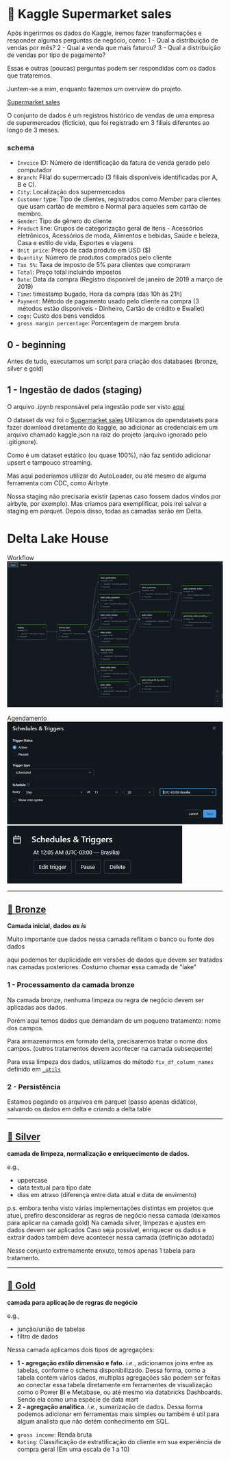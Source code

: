 # 🛒 Kaggle Supermarket sales

Após ingerirmos os dados do Kaggle, iremos fazer transformações e responder algumas perguntas de negócio, como:
 1 - Qual a distribuição de vendas por mês?
 2 - Qual a venda que mais faturou?
 3 - Qual a distribuição de vendas por tipo de pagamento?

Essas e outras (poucas) perguntas podem ser respondidas com os dados que trataremos.

Juntem-se a mim, enquanto fazemos um overview do projeto.

[Supermarket sales](https://www.kaggle.com/datasets/aungpyaeap/supermarket-sales)

O conjunto de dados é um registros histórico de vendas de uma empresa de supermercados (ficticio), que foi registrado em 3 filiais diferentes ao longo de 3 meses. 

### schema
 - ``Invoice`` ID: Número de identificação da fatura de venda gerado pelo computador
 - ``Branch``: Filial do supermercado (3 filiais disponíveis identificadas por A, B e C).
 - ``City``: Localização dos supermercados
 - ``Customer`` type: Tipo de clientes, registrados como _Member_ para clientes que usam cartão de membro e Normal para aqueles sem cartão de membro.
 - ``Gender``: Tipo de gênero do cliente
 - ``Product`` line: Grupos de categorização geral de itens - Acessórios eletrônicos, Acessórios de moda, Alimentos e bebidas, Saúde e beleza, Casa e estilo de vida, Esportes e viagens
 - ``Unit price``: Preço de cada produto em USD ($)
 - ``Quantity``: Número de produtos comprados pelo cliente
 - ``Tax 5%``: Taxa de imposto de 5% para clientes que compraram
 - ``Total``: Preço total incluindo impostos
 - ``Date``: Data da compra (Registro disponível de janeiro de 2019 a março de 2019)
 - ``Time``: timestamp bugado, Hora da compra (das 10h às 21h)
 - ``Payment``: Método de pagamento usado pelo cliente na compra (3 métodos estão disponíveis - Dinheiro, Cartão de crédito e Ewallet)
 - ``cogs``: Custo dos bens vendidos
 - ``gross margin percentage``: Porcentagem de margem bruta
## 0 - beginning

Antes de tudo, executamos um script para criação dos databases (bronze, silver e gold)

## 1 - Ingestão de dados (staging)
O arquivo .ipynb responsável pela ingestão pode ser visto [aqui](https://github.com/gustavocrod/databricks-data-engineering/blob/main/project_supermarket_sales/0%20-%20data_ingestion%20(staging).ipynb)

O dataset da vez foi o [Supermarket sales](https://www.kaggle.com/datasets/aungpyaeap/supermarket-sales)
Utilizamos do opendatasets para fazer download diretamente do kaggle, ao adicionar as credenciais em um arquivo chamado kaggle.json na raiz do projeto (arquivo ignorado pelo .gitignore).

Como é um dataset estático (ou quase 100%), não faz sentido adicionar upsert e tampouco streaming.

Mas aqui poderíamos utilizar do AutoLoader, ou até mesmo de alguma ferramenta com CDC, como Airbyte.

Nossa staging não precisaria existir (apenas caso fossem dados vindos por airbyte, por exemplo). Mas criamos para exemplificar, pois irei salvar a staging em parquet. Depois disso, todas as camadas serão em Delta.

# Delta Lake House
Workflow
![workflows](extra/workflows.PNG)

Agendamento
![schedule](extra/schedule_supermarket_sales.PNG)
![agendamento](extra/agendamento.PNG)
____
## [🥉 Bronze](https://github.com/gustavocrod/databricks-data-engineering/blob/main/project_supermarket_sales/1%20-%20bronze)

**Camada inicial, dados _as is_**

Muito importante que dados nessa camada reflitam o banco ou fonte dos dados

aqui podemos ter duplicidade em versões de dados que devem ser tratados nas camadas posteriores.
Costumo chamar essa camada de "lake"

### 1 - Processamento da camada bronze
Na camada bronze, nenhuma limpeza ou regra de negócio devem ser aplicadas aos dados.

Porém aqui temos dados que demandam de um pequeno tratamento: nome dos campos.

Para armazenarmos em formato delta, precisaremos tratar o nome dos campos. (outros tratamentos devem acontecer na camada subsequente)

Para essa limpeza dos dados, utilizamos do método ``fix_df_column_names`` definido em [``_utils``](https://github.com/gustavocrod/databricks-data-engineering/blob/main/_utils.py)

### 2 - Persistência

Estamos pegando os arquivos em parquet (passo apenas didático), salvando os dados em delta e criando a delta table

____

## [🥈 Silver](https://github.com/gustavocrod/databricks-data-engineering/tree/main/project_supermarket_sales/3%20-%20gold)

**camada de limpeza, normalização e enriquecimento de dados.**

e.g., 
 - uppercase
 - data textual para tipo date
 - dias em atraso (diferença entre data atual e data de envimento)

p.s. embora tenha visto várias implementações distintas em projetos que atuei, prefiro desconsiderar as regras de negócio nessa camada (deixamos para aplicar na camada gold)
Na camada silver, limpezas e ajustes em dados devem ser aplicados
Caso seja possível, enriquecer os dados e extrair dados também deve acontecer nessa camada (definição adotada)

Nesse conjunto extremamente enxuto, temos apenas 1 tabela para tratamento. 

----
## [🥇 Gold]((https://github.com/gustavocrod/databricks-data-engineering-olist/tree/main/3%20-%20Gold))

**camada para aplicação de regras de negócio**

e.g.,
 - junção/união de tabelas
 - filtro de dados

 Nessa camada aplicamos dois tipos de agregações:
  * **1 - agregação _estilo_ dimensão e fato.** _i.e._, adicionamos joins entre as tabelas, conforme o schema disponibilizado.
  Dessa forma, como a tabela contém vários dados, multiplas agregações são podem ser feitas ao conectar essa tabela diretamente em ferramentes de visualização como o Power BI e Metabase, ou até mesmo via databricks Dashboards. Sendo ela como uma espécie de data mart
  * **2 - agregação analítica**. _i.e._, sumarização de dados.
  Dessa forma podemos adicionar em ferramentas mais simples ou também é util para algum analista que não detém conhecimento em SQL.

 - ``gross income``: Renda bruta
 - ``Rating``: Classificação de estratificação do cliente em sua experiência de compra geral (Em uma escala de 1 a 10)